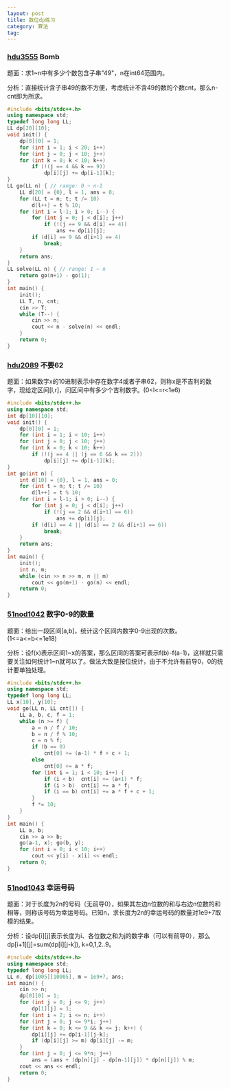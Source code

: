 ```yaml
---
layout: post
title: 数位dp练习
category: 算法
tag:
---
```


### [hdu3555](http://acm.hdu.edu.cn/showproblem.php?pid=3555) Bomb

题面：求1~n中有多少个数包含子串\"49\"，n在int64范围内。

分析：直接统计含子串49的数不方便，考虑统计不含49的数的个数cnt，那么n-cnt即为所求。

```cpp
#include <bits/stdc++.h>
using namespace std;
typedef long long LL;
LL dp[20][10];
void init() {
    dp[0][0] = 1;
    for (int i = 1; i < 20; i++)
    for (int j = 0; j < 10; j++)
    for (int k = 0; k < 10; k++)
        if (!(j == 4 && k == 9))
            dp[i][j] += dp[i-1][k];
}
LL go(LL n) { // range: 0 ~ n-1
    LL d[20] = {0}, l = 1, ans = 0;
    for (LL t = n; t; t /= 10)
        d[l++] = t % 10;
    for (int i = l-1; i > 0; i--) {
        for (int j = 0; j < d[i]; j++)
            if (!(j == 9 && d[i] == 4))
                ans += dp[i][j];
        if (d[i] == 9 && d[i+1] == 4)
            break;
    }
    return ans;
}
LL solve(LL n) { // range: 1 ~ n
    return go(n+1) - go(1);
}
int main() {
    init();
    LL T, n, cnt;
    cin >> T;
    while (T--) {
        cin >> n;
        cout << n - solve(n) << endl;
    }
    return 0;
}
```

### [hdu2089](http://acm.hdu.edu.cn/showproblem.php?pid=2089) 不要62

题面：如果数字x的10进制表示中存在数字4或者子串62，则称x是不吉利的数字，现给定区间[l,r]，问区间中有多少个吉利数字。(0<l<=r<1e6)

```cpp
#include <bits/stdc++.h>
using namespace std;
int dp[10][10];
void init() {
    dp[0][0] = 1;
    for (int i = 1; i < 10; i++)
    for (int j = 0; j < 10; j++)
    for (int k = 0; k < 10; k++)
        if (!(j == 4 || (j == 6 && k == 2)))
            dp[i][j] += dp[i-1][k];
}
int go(int n) {
    int d[10] = {0}, l = 1, ans = 0;
    for (int t = n; t; t /= 10)
        d[l++] = t % 10;
    for (int i = l-1; i > 0; i--) {
        for (int j = 0; j < d[i]; j++)
            if (!(j == 2 && d[i+1] == 6))
                ans += dp[i][j];
        if (d[i] == 4 || (d[i] == 2 && d[i+1] == 6))
            break;
    }
    return ans;
}
int main() {
    init();
    int n, m;
    while (cin >> n >> m, n || m)
        cout << go(m+1) - go(n) << endl;
    return 0;
}
```

### [51nod1042](http://www.51nod.com/onlineJudge/questionCode.html#!problemId=1042) 数字0-9的数量

题面：给出一段区间[a,b]，统计这个区间内数字0-9出现的次数。(1<=a<=b<=1e18)

分析：设f(x)表示区间1~x的答案，那么区间的答案可表示f(b)-f(a-1)，这样就只需要关注如何统计1~n就可以了。做法大致是按位统计，由于不允许有前导0，0的统计要单独处理。

```cpp
#include <bits/stdc++.h>
using namespace std;
typedef long long LL;
LL x[10], y[10];
void go(LL n, LL cnt[]) {
    LL a, b, c, f = 1;
    while (n >= f) {
        a = n / f / 10;
        b = n / f % 10;
        c = n % f;
        if (b == 0)
            cnt[0] += (a-1) * f + c + 1;
        else
            cnt[0] += a * f;
        for (int i = 1; i < 10; i++) {
            if (i < b)  cnt[i] += (a+1) * f;
            if (i > b)  cnt[i] += a * f;
            if (i == b) cnt[i] += a * f + c + 1;
        }
        f *= 10;
    }
}
int main() {
    LL a, b;
    cin >> a >> b;
    go(a-1, x); go(b, y);
    for (int i = 0; i < 10; i++)
        cout << y[i] - x[i] << endl;
    return 0;
}
```

### [51nod1043](http://www.51nod.com/onlineJudge/questionCode.html#!problemId=1043) 幸运号码

题面：对于长度为2n的号码（无前导0），如果其左边n位数的和与右边n位数的和相等，则称该号码为幸运号码。已知n，求长度为2n的幸运号码的数量对1e9+7取模的结果。

分析：设dp[i][j]表示长度为i、各位数之和为j的数字串（可以有前导0），那么dp[i+1][j]=sum(dp[i][j-k]), k=0,1,2..9。

```cpp
#include <bits/stdc++.h>
using namespace std;
typedef long long LL;
LL n, dp[1005][10005], m = 1e9+7, ans;
int main() {
    cin >> n;
    dp[0][0] = 1;
    for (int j = 0; j <= 9; j++)
        dp[1][j] = 1;
    for (int i = 2; i <= n; i++)
    for (int j = 0; j <= 9*i; j++)
    for (int k = 0; k <= 9 && k <= j; k++) {
        dp[i][j] += dp[i-1][j-k];
        if (dp[i][j] >= m) dp[i][j] -= m;
    }
    for (int j = 0; j <= 9*n; j++)
        ans = (ans + (dp[n][j] - dp[n-1][j]) * dp[n][j]) % m;
    cout << ans << endl;
    return 0;
}
```

